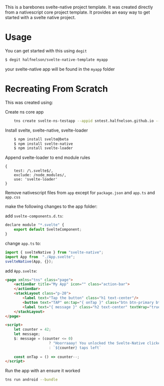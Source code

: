 This is a barebones svelte-native project template. It was created directly from a nativescript core project template. It provides an easy way to get started with a svelte native project.

# Usage

You can get started with this using `degit`

```bash
$ degit halfnelson/svelte-native-template myapp
```

your svelte-native app will be found in the `myapp` folder

# Recreating From Scratch

This was created using:

Create ns core app

```bash
    tns create svelte-ns-testapp --appid sntest.halfnelson.github.io --ts
```

Install svelte, svelte-native, svelte-loader

```bash
    $ npm install svelte@beta
    $ npm install svelte-native
    $ npm install svelte-loader
```

Append svelte-loader to end module rules

```
{
    test: /\.svelte$/,
    exclude: /node_modules/,
    use: 'svelte-loader'
}
```   

Remove nativescript files from `app` except for  `package.json` and `app.ts` and `app.css`

make the following changes to the app folder:

add `svelte-components.d.ts`:

```js
declare module "*.svelte" {
    export default SvelteComponent;
}
```

change `app.ts` to:

```js
import { svelteNative } from "svelte-native";
import App from  "./App.svelte";
svelteNative(App, {});
```

add `App.svelte`:

```html
<page xmlns="tns" class="page">
    <actionBar title="My App" icon="" class="action-bar">
    </actionBar>
    <stackLayout class="p-20">
        <label text="Tap the button" class="h1 text-center"/>
        <button text="TAP" on:tap="{ onTap }" class="btn btn-primary btn-active"/>
        <label text="{ message }" class="h2 text-center" textWrap="true"/>
    </stackLayout>
</page>

<script>
    let counter = 42;
    let message;
    $: message = (counter <= 0) 
                    ? "Hoorraaay! You unlocked the Svelte-Native clicker achievement!"
                    : `${counter} taps left`
    
    const onTap = () => counter--;
</script>
```

Run the app with an ensure it worked

```bash
tns run android --bundle
```





